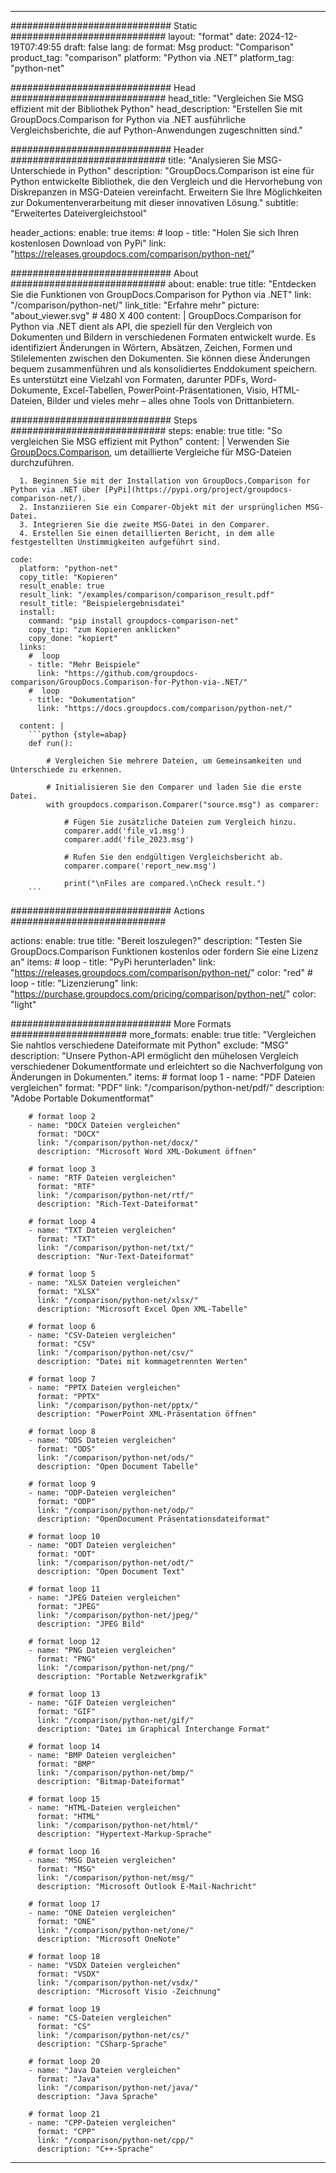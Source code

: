 
---
############################# Static ############################
layout: "format"
date:  2024-12-19T07:49:55
draft: false
lang: de
format: Msg
product: "Comparison"
product_tag: "comparison"
platform: "Python via .NET"
platform_tag: "python-net"

############################# Head ############################
head_title: "Vergleichen Sie MSG effizient mit der Bibliothek Python"
head_description: "Erstellen Sie mit GroupDocs.Comparison for Python via .NET ausführliche Vergleichsberichte, die auf Python-Anwendungen zugeschnitten sind."

############################# Header ############################
title: "Analysieren Sie MSG-Unterschiede in Python" 
description: "GroupDocs.Comparison ist eine für Python entwickelte Bibliothek, die den Vergleich und die Hervorhebung von Diskrepanzen in MSG-Dateien vereinfacht. Erweitern Sie Ihre Möglichkeiten zur Dokumentenverarbeitung mit dieser innovativen Lösung."
subtitle: "Erweitertes Dateivergleichstool" 

header_actions:
  enable: true
  items:
    #  loop
    - title: "Holen Sie sich Ihren kostenlosen Download von PyPi"
      link: "https://releases.groupdocs.com/comparison/python-net/"
      
############################# About ############################
about:
    enable: true
    title: "Entdecken Sie die Funktionen von GroupDocs.Comparison for Python via .NET"
    link: "/comparison/python-net/"
    link_title: "Erfahre mehr"
    picture: "about_viewer.svg" # 480 X 400
    content: |
       GroupDocs.Comparison for Python via .NET dient als API, die speziell für den Vergleich von Dokumenten und Bildern in verschiedenen Formaten entwickelt wurde. Es identifiziert Änderungen in Wörtern, Absätzen, Zeichen, Formen und Stilelementen zwischen den Dokumenten. Sie können diese Änderungen bequem zusammenführen und als konsolidiertes Enddokument speichern. Es unterstützt eine Vielzahl von Formaten, darunter PDFs, Word-Dokumente, Excel-Tabellen, PowerPoint-Präsentationen, Visio, HTML-Dateien, Bilder und vieles mehr – alles ohne Tools von Drittanbietern.

############################# Steps ############################
steps:
    enable: true
    title: "So vergleichen Sie MSG effizient mit Python"
    content: |
      Verwenden Sie [GroupDocs.Comparison](https://products.groupdocs.com/comparison/python-net/), um detaillierte Vergleiche für MSG-Dateien durchzuführen.
      
      1. Beginnen Sie mit der Installation von GroupDocs.Comparison for Python via .NET über [PyPi](https://pypi.org/project/groupdocs-comparison-net/).
      2. Instanziieren Sie ein Comparer-Objekt mit der ursprünglichen MSG-Datei.
      3. Integrieren Sie die zweite MSG-Datei in den Comparer.
      4. Erstellen Sie einen detaillierten Bericht, in dem alle festgestellten Unstimmigkeiten aufgeführt sind.
   
    code:
      platform: "python-net"
      copy_title: "Kopieren"
      result_enable: true
      result_link: "/examples/comparison/comparison_result.pdf"
      result_title: "Beispielergebnisdatei"
      install:
        command: "pip install groupdocs-comparison-net"
        copy_tip: "zum Kopieren anklicken"
        copy_done: "kopiert"
      links:
        #  loop
        - title: "Mehr Beispiele"
          link: "https://github.com/groupdocs-comparison/GroupDocs.Comparison-for-Python-via-.NET/"
        #  loop
        - title: "Dokumentation"
          link: "https://docs.groupdocs.com/comparison/python-net/"
          
      content: |
        ```python {style=abap}
        def run():

            # Vergleichen Sie mehrere Dateien, um Gemeinsamkeiten und Unterschiede zu erkennen.

            # Initialisieren Sie den Comparer und laden Sie die erste Datei.
            with groupdocs.comparison.Comparer("source.msg") as comparer:

                # Fügen Sie zusätzliche Dateien zum Vergleich hinzu.
                comparer.add('file_v1.msg')
                comparer.add('file_2023.msg')

                # Rufen Sie den endgültigen Vergleichsbericht ab.
                comparer.compare('report_new.msg')

                print("\nFiles are compared.\nCheck result.")
        ```            

############################# Actions ############################

actions:
  enable: true
  title: "Bereit loszulegen?"
  description: "Testen Sie GroupDocs.Comparison Funktionen kostenlos oder fordern Sie eine Lizenz an"
  items:
    #  loop
    - title: "PyPi herunterladen"
      link: "https://releases.groupdocs.com/comparison/python-net/"
      color: "red"
        #  loop
    - title: "Lizenzierung"
      link: "https://purchase.groupdocs.com/pricing/comparison/python-net/"
      color: "light"


############################# More Formats #####################
more_formats:
    enable: true
    title: "Vergleichen Sie nahtlos verschiedene Dateiformate mit Python"
    exclude: "MSG"
    description: "Unsere Python-API ermöglicht den mühelosen Vergleich verschiedener Dokumentformate und erleichtert so die Nachverfolgung von Änderungen in Dokumenten."
    items: 
        # format loop 1
        - name: "PDF Dateien vergleichen"
          format: "PDF"
          link: "/comparison/python-net/pdf/"
          description: "Adobe Portable Dokumentformat"

        # format loop 2
        - name: "DOCX Dateien vergleichen"
          format: "DOCX"
          link: "/comparison/python-net/docx/"
          description: "Microsoft Word XML-Dokument öffnen"

        # format loop 3
        - name: "RTF Dateien vergleichen"
          format: "RTF"
          link: "/comparison/python-net/rtf/"
          description: "Rich-Text-Dateiformat"

        # format loop 4
        - name: "TXT Dateien vergleichen"
          format: "TXT"
          link: "/comparison/python-net/txt/"
          description: "Nur-Text-Dateiformat"

        # format loop 5
        - name: "XLSX Dateien vergleichen"
          format: "XLSX"
          link: "/comparison/python-net/xlsx/"
          description: "Microsoft Excel Open XML-Tabelle"

        # format loop 6
        - name: "CSV-Dateien vergleichen"
          format: "CSV"
          link: "/comparison/python-net/csv/"
          description: "Datei mit kommagetrennten Werten"

        # format loop 7
        - name: "PPTX Dateien vergleichen"
          format: "PPTX"
          link: "/comparison/python-net/pptx/"
          description: "PowerPoint XML-Präsentation öffnen"

        # format loop 8
        - name: "ODS Dateien vergleichen"
          format: "ODS"
          link: "/comparison/python-net/ods/"
          description: "Open Document Tabelle"

        # format loop 9
        - name: "ODP-Dateien vergleichen"
          format: "ODP"
          link: "/comparison/python-net/odp/"
          description: "OpenDocument Präsentationsdateiformat"

        # format loop 10
        - name: "ODT Dateien vergleichen"
          format: "ODT"
          link: "/comparison/python-net/odt/"
          description: "Open Document Text"

        # format loop 11
        - name: "JPEG Dateien vergleichen"
          format: "JPEG"
          link: "/comparison/python-net/jpeg/"
          description: "JPEG Bild"

        # format loop 12
        - name: "PNG Dateien vergleichen"
          format: "PNG"
          link: "/comparison/python-net/png/"
          description: "Portable Netzwerkgrafik"

        # format loop 13
        - name: "GIF Dateien vergleichen"
          format: "GIF"
          link: "/comparison/python-net/gif/"
          description: "Datei im Graphical Interchange Format"

        # format loop 14
        - name: "BMP Dateien vergleichen"
          format: "BMP"
          link: "/comparison/python-net/bmp/"
          description: "Bitmap-Dateiformat"

        # format loop 15
        - name: "HTML-Dateien vergleichen"
          format: "HTML"
          link: "/comparison/python-net/html/"
          description: "Hypertext-Markup-Sprache"

        # format loop 16
        - name: "MSG Dateien vergleichen"
          format: "MSG"
          link: "/comparison/python-net/msg/"
          description: "Microsoft Outlook E-Mail-Nachricht"

        # format loop 17
        - name: "ONE Dateien vergleichen"
          format: "ONE"
          link: "/comparison/python-net/one/"
          description: "Microsoft OneNote"

        # format loop 18
        - name: "VSDX Dateien vergleichen"
          format: "VSDX"
          link: "/comparison/python-net/vsdx/"
          description: "Microsoft Visio -Zeichnung"

        # format loop 19
        - name: "CS-Dateien vergleichen"
          format: "CS"
          link: "/comparison/python-net/cs/"
          description: "CSharp-Sprache"

        # format loop 20
        - name: "Java Dateien vergleichen"
          format: "Java"
          link: "/comparison/python-net/java/"
          description: "Java Sprache"
          
        # format loop 21
        - name: "CPP-Dateien vergleichen"
          format: "CPP"
          link: "/comparison/python-net/cpp/"
          description: "C++-Sprache"
---